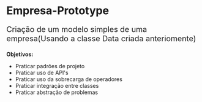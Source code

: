# Empresa-Prototype
<p style ="font-size: 20px"> Criação de um modelo simples de uma empresa(Usando a classe Data criada anteriomente)</p>
<p><strong>Objetivos:</strong></p>
<ul>
  <li>Praticar padrões de projeto</li>
  <li>Praticar uso de API's</li>
  <li>Praticar uso da sobrecarga de operadores</li>
  <li>Praticar integração entre classes</li>
  <li>Praticar abstração de problemas</li>
</ul>

